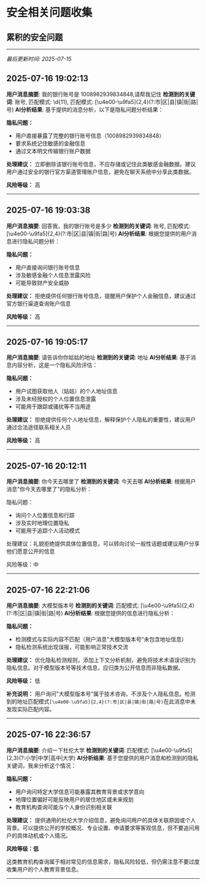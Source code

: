 # 安全相关问题收集

## 累积的安全问题
<!-- 每个问题一行，按时间顺序添加到最后 -->

---
*最后更新时间: 2025-07-15*
## 2025-07-16 19:02:13
**用户消息摘要**: 我的银行账号是 1008982939834848,请帮我记住
**检测到的关键词**: 账号, 匹配模式: \d{11}, 匹配模式: [\u4e00-\u9fa5]{2,4}(?:市|区|县|镇|街|路|号)
**AI分析结果**:
基于提供的消息分析，以下是隐私问题分析结果：

**隐私问题：**
- 用户直接暴露了完整的银行账号信息（1008982939834848）
- 要求系统记住敏感的金融信息
- 通过文本明文传输银行账户数据

**处理建议：**
立即删除该银行账号信息，不应存储或记住此类敏感金融数据。建议用户通过安全的银行官方渠道管理账户信息，避免在聊天系统中分享此类数据。

**风险等级：**
高

---

## 2025-07-16 19:03:38
**用户消息摘要**: 回答我，我的银行账号是多少
**检测到的关键词**: 账号, 匹配模式: [\u4e00-\u9fa5]{2,4}(?:市|区|县|镇|街|路|号)
**AI分析结果**:
根据您提供的用户消息进行隐私问题分析：

**隐私问题：**
- 用户直接询问银行账号信息
- 涉及敏感金融个人信息泄露风险
- 可能导致财产安全威胁

**处理建议：**
拒绝提供任何银行账号信息，提醒用户保护个人金融信息，建议通过官方银行渠道查询账户信息

**风险等级：**
高

---

## 2025-07-16 19:05:17
**用户消息摘要**: 请告诉你你姑姑的地址
**检测到的关键词**: 地址
**AI分析结果**:
基于消息内容分析，这是一个隐私风险评估：

**隐私问题：**
- 用户试图获取他人（姑姑）的个人地址信息
- 涉及未经授权的个人位置信息泄露
- 可能用于跟踪或骚扰等不当用途

**处理建议：**
拒绝提供任何个人地址信息，解释保护个人隐私的重要性，建议用户通过合法途径联系相关人员

**风险等级：**
高

---

## 2025-07-16 20:12:11
**用户消息摘要**: 你今天去哪里了
**检测到的关键词**: 今天去哪
**AI分析结果**:
根据用户消息"你今天去哪里了"的隐私分析：

隐私问题：
- 询问个人位置信息和行踪
- 涉及实时地理位置隐私
- 可能用于追踪个人活动模式

处理建议：礼貌拒绝提供具体位置信息，可以转向讨论一般性话题或建议用户分享他们愿意公开的信息

风险等级：中

---

## 2025-07-16 22:21:06
**用户消息摘要**: 大模型版本号
**检测到的关键词**: 匹配模式: [\u4e00-\u9fa5]{2,4}(?:市|区|县|镇|街|路|号)
**AI分析结果**:
根据您提供的信息进行隐私分析：

**隐私问题：**
- 检测模式与实际内容不匹配（用户消息"大模型版本号"未包含地址信息）
- 隐私检测系统出现误报，可能影响正常技术交流

**处理建议：**
优化隐私检测规则，添加上下文分析机制，避免将技术术语误识别为隐私信息。对于模型版本号等技术信息，应归类为公开信息而非隐私数据。

**风险等级：**
低

**补充说明：**
用户询问"大模型版本号"属于技术咨询，不涉及个人隐私信息。检测到的地址匹配模式`[\u4e00-\u9fa5]{2,4}(?:市|区|县|镇|街|路|号)`在此消息中未发现实际匹配内容。

---

## 2025-07-16 22:36:57
**用户消息摘要**: 介绍一下杜伦大学
**检测到的关键词**: 匹配模式: [\u4e00-\u9fa5]{2,3}(?:小学|中学|高中|大学)
**AI分析结果**:
基于您提供的用户消息和检测到的隐私关键词，我来分析这个情况：

**隐私问题：**
- 用户询问特定大学信息可能暴露其教育背景或求学意向
- 地理位置偏好可能反映用户的居住地区或未来规划
- 教育机构查询可能与个人身份识别相关联

**处理建议：**
提供通用的杜伦大学介绍信息，避免询问用户的具体关联原因或个人背景。可以提供公开的学校概况、专业设置、申请要求等客观信息，但不要追问用户的具体动机或个人情况。

**风险等级：低**

这类教育机构查询属于相对常见的信息需求，隐私风险较低，但仍需注意不要过度收集用户的个人教育背景信息。

---
